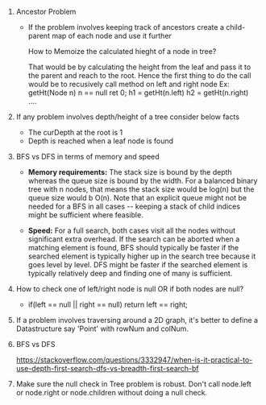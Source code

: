 1. Ancestor Problem
   - If the problem involves keeping track of ancestors create a child-parent map of each node and use it further

      How to Memoize the calculated hieght of a node in tree?
      
      
      That would be by calculating the height from the leaf and pass it to the parent and reach to the root.
      Hence the first thing to do the call would be to recusively call method on left and right node
      Ex: getHt(Node n) 
            n == null ret 0;
           h1 = getHt(n.left)
           h2 = getHt(n.right)
          ....
      

2. If any problem involves depth/height of a tree consider below facts
   - The curDepth at the root is 1
   - Depth is reached when a leaf node is found


3. BFS vs DFS in terms of memory and speed


   - **Memory requirements:** The stack size is bound by the depth whereas the queue size is bound by the width. For a balanced binary tree with n nodes, that means the stack size would be log(n) but the queue size would b O(n). Note that an explicit queue might not be needed for a BFS in all cases -- keeping a stack of child indices might be sufficient where feasible.


   - **Speed:** For a full search, both cases visit all the nodes without significant extra overhead. If the search can be aborted when a matching element is found, BFS should typically be faster if the searched element is typically higher up in the search tree because it goes level by level. DFS might be faster if the searched element is typically relatively deep and finding one of many is sufficient.
   
   
4. How to check one of left/right node is null OR if both nodes are null? 

   - if(left == null || right == null) return left == right;
   
5. If a problem involves traversing around a 2D graph, it's better to define a Datastructure say 'Point' with rowNum and colNum.

6. BFS vs DFS

   https://stackoverflow.com/questions/3332947/when-is-it-practical-to-use-depth-first-search-dfs-vs-breadth-first-search-bf

7. Make sure the null check in Tree problem is robust. Don't call node.left or node.right or node.children without doing a null check.

